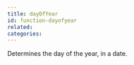 ```yaml
---
title: dayOfYear
id: function-dayofyear
related:
categories:
---
```


Determines the day of the year, in a date.